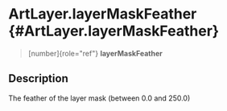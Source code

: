 ArtLayer.layerMaskFeather {#ArtLayer.layerMaskFeather}
=========================

> [number]{role="ref"} **layerMaskFeather**

Description
-----------

The feather of the layer mask (between 0.0 and 250.0)
